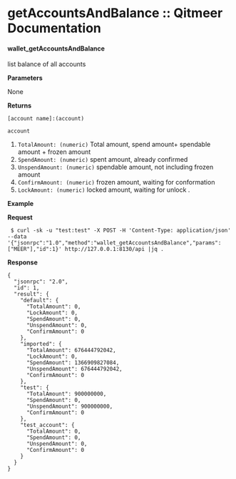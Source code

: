 # getAccountsAndBalance :: Qitmeer Documentation

#### wallet\_getAccountsAndBalance <a href="#wallet_getaccountsandbalance" id="wallet_getaccountsandbalance"></a>

list balance of all accounts

**Parameters**

None

**Returns**

`[account name]:(account)`

`account`

1. `TotalAmount: (numeric)` Total amount, spend amount+ spendable amount + frozen amount
2. `SpendAmount: (numeric)` spent amount, already confirmed
3. `UnspendAmount: (numeric)` spendable amount, not including frozen amount
4. `ConfirmAmount: (numeric)` frozen amount, waiting for conformation
5. `LockAmount: (numeric)` locked amount, waiting for unlock .

**Example**

**Request**

```
 $ curl -sk -u "test:test" -X POST -H 'Content-Type: application/json' --data '{"jsonrpc":"1.0","method":"wallet_getAccountsAndBalance","params":["MEER"],"id":1}' http://127.0.0.1:8130/api |jq .
```

**Response**

```
{
  "jsonrpc": "2.0",
  "id": 1,
  "result": {
    "default": {
      "TotalAmount": 0,
      "LockAmount": 0,
      "SpendAmount": 0,
      "UnspendAmount": 0,
      "ConfirmAmount": 0
    },
    "imported": {
      "TotalAmount": 676444792042,
      "LockAmount": 0,
      "SpendAmount": 1366909827084,
      "UnspendAmount": 676444792042,
      "ConfirmAmount": 0
    },
    "test": {
      "TotalAmount": 900000000,
      "SpendAmount": 0,
      "UnspendAmount": 900000000,
      "ConfirmAmount": 0
    },
    "test_account": {
      "TotalAmount": 0,
      "SpendAmount": 0,
      "UnspendAmount": 0,
      "ConfirmAmount": 0
    }
  }
}

```
